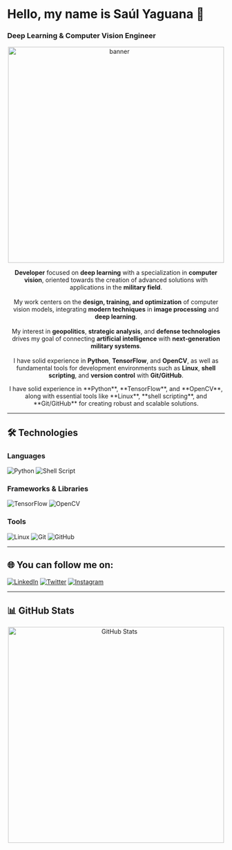 # Hello, my name is **Saúl Yaguana** 👋

### Deep Learning & Computer Vision Engineer

<p align="center">
  <img src="https://images.unsplash.com/photo-1753040050114-ae924195a578?q=80&w=1182&auto=format&fit=crop&ixlib=rb-4.1.0&ixid=M3wxMjA3fDB8MHxwaG90by1wYWdlfHx8fGVufDB8fHx8fA%3D%3D" alt="banner" width="500" />
</p>

<p align="center">
  <strong>Developer</strong> focused on <strong>deep learning</strong> with a specialization in <strong>computer vision</strong>, oriented towards the creation of advanced solutions with applications in the <strong>military field</strong>.<br><br>
  My work centers on the <strong>design, training, and optimization</strong> of computer vision models, integrating <strong>modern techniques</strong> in <strong>image processing</strong> and <strong>deep learning</strong>.<br><br>
  My interest in <strong>geopolitics</strong>, <strong>strategic analysis</strong>, and <strong>defense technologies</strong> drives my goal of connecting <strong>artificial intelligence</strong> with <strong>next-generation military systems</strong>.<br><br>
  I have solid experience in <strong>Python</strong>, <strong>TensorFlow</strong>, and <strong>OpenCV</strong>, as well as fundamental tools for development environments such as <strong>Linux</strong>, <strong>shell scripting</strong>, and <strong>version control</strong> with <strong>Git/GitHub</strong>.
</p>


<p align="center">
I have solid experience in **Python**, **TensorFlow**, and **OpenCV**, along with essential tools like **Linux**, **shell scripting**, and **Git/GitHub** for creating robust and scalable solutions.
</p>

---

## 🛠️ Technologies

### **Languages**
![Python](https://img.shields.io/badge/Python-3776AB?style=for-the-badge&logo=python&logoColor=white)
![Shell Script](https://img.shields.io/badge/Shell_Script-121011?style=for-the-badge&logo=gnu-bash&logoColor=white)

### **Frameworks & Libraries**
![TensorFlow](https://img.shields.io/badge/TensorFlow-FF6F00?style=for-the-badge&logo=tensorflow&logoColor=white)
![OpenCV](https://img.shields.io/badge/OpenCV-27338e?style=for-the-badge&logo=opencv&logoColor=white)

### **Tools**
![Linux](https://img.shields.io/badge/Linux-FCC624?style=for-the-badge&logo=linux&logoColor=black)
![Git](https://img.shields.io/badge/Git-F05032?style=for-the-badge&logo=git&logoColor=white)
![GitHub](https://img.shields.io/badge/GitHub-181717?style=for-the-badge&logo=github&logoColor=white)

---

## 🌐 You can follow me on:

[![LinkedIn](https://img.shields.io/badge/LinkedIn-Connect-blue?style=for-the-badge&logo=linkedin)](https://www.linkedin.com/in/tuusuario)
[![Twitter](https://img.shields.io/badge/Twitter-Follow-blue?style=for-the-badge&logo=twitter)](https://twitter.com/saulyaguana)
[![Instagram](https://img.shields.io/badge/Instagram-Follow-ff69b4?style=for-the-badge&logo=instagram)](https://www.instagram.com/tuusuario)

---

## 📊 GitHub Stats

<p align="center">
  <img src="https://github-readme-stats.vercel.app/api?username=saulyaguana&show_icons=true&theme=tokyonight" alt="GitHub Stats" width="500"/>
</p>
